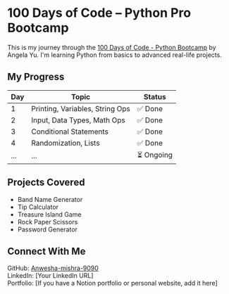 # 100 Days of Code – Python Pro Bootcamp

This is my journey through the [100 Days of Code - Python Bootcamp](https://www.udemy.com/course/100-days-of-code/) by Angela Yu. I'm learning Python from basics to advanced real-life projects.

## My Progress

| Day | Topic                             | Status |
|-----|-----------------------------------|--------|
| 1   | Printing, Variables, String Ops   | ✅ Done |
| 2   | Input, Data Types, Math Ops       | ✅ Done |
| 3   | Conditional Statements            | ✅ Done |
| 4   | Randomization, Lists              | ✅ Done |
| ... | ...                               | ⏳ Ongoing |

## Projects Covered

- Band Name Generator
- Tip Calculator
- Treasure Island Game
- Rock Paper Scissors
- Password Generator

## Connect With Me

GitHub: [Anwesha-mishra-9090](https://github.com/Anwesha-mishra-9090)  
LinkedIn: [Your LinkedIn URL]  
Portfolio: [If you have a Notion portfolio or personal website, add it here]
